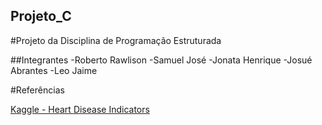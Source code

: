 ## Projeto_C
#Projeto da Disciplina de Programação Estruturada

##Integrantes
  -Roberto Rawlison
  -Samuel José
  -Jonata Henrique
  -Josué Abrantes
  -Leo Jaime

#Referências

[Kaggle - Heart Disease Indicators](https://www.kaggle.com/datasets/kamilpytlak/personal-key-indicators-of-heart-disease)
